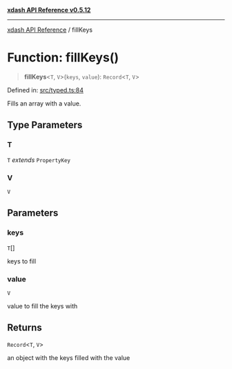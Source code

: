 [**xdash API Reference v0.5.12**](index.md)

***

[xdash API Reference](/xdash/api/index.md) / fillKeys

# Function: fillKeys()

> **fillKeys**\<`T`, `V`\>(`keys`, `value`): `Record`\<`T`, `V`\>

Defined in: [src/typed.ts:84](https://github.com/shtse8/xdash/blob/ed88c6e7ad3be9e5e1e06776f9ca07ed27d97c13/src/typed.ts#L84)

Fills an array with a value.

## Type Parameters

### T

`T` *extends* `PropertyKey`

### V

`V`

## Parameters

### keys

`T`[]

keys to fill

### value

`V`

value to fill the keys with

## Returns

`Record`\<`T`, `V`\>

an object with the keys filled with the value
